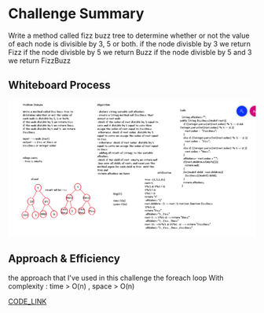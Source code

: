 # Challenge Summary

Write a method called fizz buzz tree to determine whether or not the value of each node is divisible by 3, 5 or both.
if the node divisble by 3 we return Fizz
if the node divisble by 5 we return Buzz
if the node divisble by 5 and 3  we return FizzBuzz

## Whiteboard Process

![image](../img/ch18.PNG)

## Approach & Efficiency

the approach that I've used in this challenge the foreach loop With complexity : time > O(n) , space > O(n)


[CODE_LINK](https://github.com/abrar189/data-structures-and-algorithms1/blob/tree-breadth-first/java/tree/app/src/main/java/tree/BinaryTree.java)